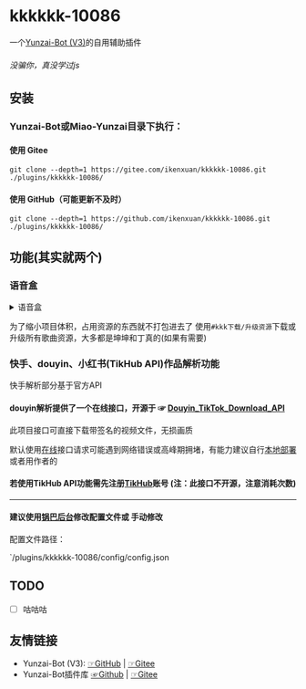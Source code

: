 # kkkkkk-10086
一个[Yunzai-Bot (V3)](https://github.com/yoimiya-kokomi/Miao-Yunzai)的自用辅助插件
###### 没骗你，真没学过js

## 安装
### Yunzai-Bot或Miao-Yunzai目录下执行：
#### 使用 Gitee
```
git clone --depth=1 https://gitee.com/ikenxuan/kkkkkk-10086.git ./plugins/kkkkkk-10086/
```
#### 使用 GitHub（可能更新不及时）
```
git clone --depth=1 https://github.com/ikenxuan/kkkkkk-10086.git ./plugins/kkkkkk-10086/
```

## 功能(其实就两个)
### 语音盒
<details>
  <summary>语音盒</summary>

鸡音盒

丁真盒

鸡汤盒

耀阳盒

神鹰盒
</details>

为了缩小项目体积，占用资源的东西就不打包进去了
使用`#kkk下载/升级资源`下载或升级所有歌曲资源，大多都是坤坤和丁真的(如果有需要)

### 快手、douyin、小红书(TikHub API)作品解析功能
快手解析部分基于官方API

#### douyin解析提供了一个在线接口，开源于 ☞ [Douyin_TikTok_Download_API](https://github.com/Evil0ctal/Douyin_TikTok_Download_API)
此项目接口可直接下载带签名的视频文件，无损画质

默认使用[在线](https://api.douyin.wtf/docs#/Douyin/get_douyin_video_data_douyin_video_data__get)接口请求可能遇到网络错误或高峰期拥堵，有能力建议自行[本地部署](https://github.com/Evil0ctal/Douyin_TikTok_Download_API#%E9%83%A8%E7%BD%B2%E6%96%B9%E5%BC%8F%E4%B8%80-linux)或者用作者的
#### 若使用TikHub API功能需先注册[TikHub](https://dash.tikhub.io/signin?next=/dashboard)账号 (注：此接口不开源，注意消耗次数)
***
#### 建议使用[锅巴后台](https://gitee.com/guoba-yunzai/guoba-plugin)修改配置文件或 手动修改

配置文件路径：

`/plugins/kkkkkk-10086/config/config.json

## TODO
- [ ] 咕咕咕
## 友情链接
* Yunzai-Bot (V3): [☞GitHub](https://github.com/yoimiya-kokomi/Miao-Yunzai) | [☞Gitee](https://gitee.com/yoimiya-kokomi/Miao-Yunzai)
* Yunzai-Bot插件库 [☞Github](https://github.com/yhArcadia/Yunzai-Bot-plugins-index) | [☞Gitee](https://gitee.com/yhArcadia/Yunzai-Bot-plugins-index)